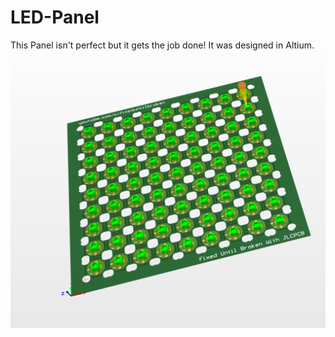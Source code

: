 # LED-Panel
This Panel isn't perfect but it gets the job done! It was designed in Altium. 
![PCB](panel.PNG)
